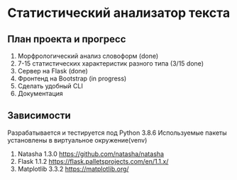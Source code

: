 # Статистический анализатор текста

## План проекта и прогресc

1. Морфрологический анализ словоформ (done)
2. 7-15 статистических характеристик разного типа (3/15 done)
3. Сервер на Flask (done)
4. Фронтенд на Bootstrap (in progress)
5. Сделать удобный CLI
6. Документация

## Зависимости

Разрабатывается и тестируется под Python 3.8.6
Используемые пакеты установлены в виртуальное окружение(venv)

1. Natasha 1.3.0
   <https://github.com/natasha/natasha>
2. Flask 1.1.2
   <https://flask.palletsprojects.com/en/1.1.x/>
3. Matplotlib 3.3.2
   <https://matplotlib.org/>
